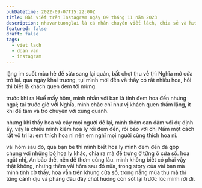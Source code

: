 ```yaml
---
pubDatetime: 2022-09-07T15:22:00Z
title: Bài viết trên Instagram ngày 09 tháng 11 năm 2023
description: nhavantuonglai là cá nhân chuyên viết lách, chia sẻ và hướng dẫn mọi người thuần thục hơn khi thực hành viết lách mỗi ngày qua những bài chia sẻ ngắn trên Instagram chính thức.
featured: false
draft: false
tags:
  - viet lach
  - doan van
  - instagram
---
```


lặng im suốt mùa hè để sửa sang lại quán, bất chợt thu về thì Nghĩa mở cửa trở lại. qua ngày khai trương, tụi mình mới đến và thấy có rất nhiều hoa, hỏi thì biết là khách quen đem tới mừng.

trước khi ra Huế mấy hôm, mình nhắn với bạn là tính đem hoa đến nhưng ngại; tại trước giờ với Nghĩa, mình chắc chỉ như vị khách quen thầm lặng, ít khi để tâm và trò chuyện với xung quanh.

nhưng khi thấy hoa và cây mọi người để lại, mình thêm can đảm với dự định ấy, vậy là chiều mình kiếm hoa ly rồi đem đến, rồi bảo với chị Nấm một cách rất vô tri là: em thích hoa ni nên em nghĩ mọi người cũng thích hoa ni.

vài hôm sau đó, qua bạn bè thì mình biết hoa ly mình đem đến đã gộp chung với những bó hoa ly khác, chia ra mà để trưng ở từng ô cửa sổ. hoa ngắt nhị, An bảo thế, nên để thơm cũng lâu. mình không biết có phải vậy thật không, nhưng thêm vài hôm sau đó nữa, trong story của vài bạn mà mình tình cờ thấy, hoa vẫn trên khung cửa sổ, trong nắng mùa thu mà thì từng cánh dịu và phảng đâu đây chút hương còn sót lại trước lúc mình rời đi.
